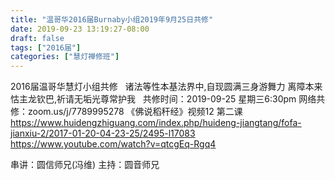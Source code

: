 ```yaml
---
title: "温哥华2016届Burnaby小组2019年9月25日共修"
date: 2019-09-23 13:19:27-08:00
draft: false
tags: ["2016届"]
categories: ["慧灯禅修班"]
---
```

2016届温哥华慧灯小组共修
 
诸法等性本基法界中,自现圆满三身游舞力
离障本来怙主龙钦巴,祈请无垢光尊常护我
 
共修时间：2019-09-25 星期三6:30pm
网络共修：zoom.us/j/7789995278
《佛说稻秆经》视频12 第二课
 
https://www.huidengzhiguang.com/index.php/huideng-jiangtang/fofa-jianxiu-2/2017-01-20-04-23-25/2495-l17083
https://www.youtube.com/watch?v=qtcgEq-Rgq4

串讲：圆信师兄(冯维)
主持：圆音师兄
